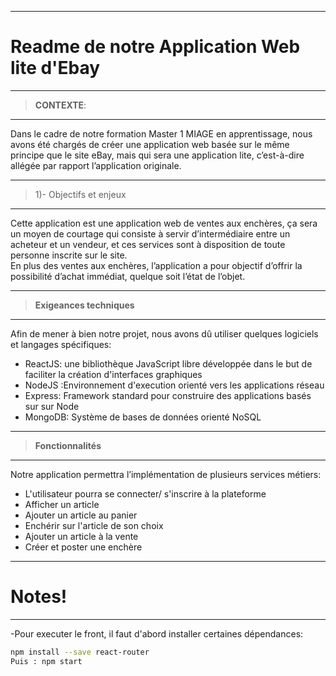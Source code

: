 ******
# Readme de notre Application Web lite d'Ebay
********  
 
 
 

 > **CONTEXTE**:
 ******
    
   Dans le cadre de notre formation  Master 1 MIAGE en apprentissage, nous avons été chargés de créer une application web basée sur le même principe que le site eBay, mais qui sera une application lite, c’est-à-dire allégée par rapport l’application originale.    

    
****    
    
> 1)- Objectifs et enjeux
********
  
Cette application est une application web de ventes aux enchères, ça sera un moyen de courtage qui consiste à servir d’intermédiaire entre un acheteur et un vendeur, et ces services sont à disposition de toute personne inscrite sur le site.   
 En plus des ventes aux enchères, l’application a pour objectif d’offrir la possibilité d’achat immédiat, quelque soit l’état de l’objet.
 
******
>**Exigeances techniques**
 ******
 Afin de mener à bien notre projet, nous avons dû utiliser quelques logiciels et langages spécifiques:
 
  - ReactJS: une bibliothèque JavaScript libre développée dans le but de faciliter la création d'interfaces graphiques
  - NodeJS :Environnement d'execution orienté vers les applications réseau
  - Express: Framework standard pour construire des applications basés sur sur Node 
  - MongoDB: Système de bases de données orienté NoSQL
  ******
>**Fonctionnalités**
  ******
Notre application permettra l’implémentation de plusieurs services métiers:
  - L'utilisateur pourra se connecter/ s'inscrire à la plateforme 
  - Afficher un article
  - Ajouter un article au panier
  - Enchérir sur l'article de son choix
  - Ajouter un article à la vente
  - Créer et poster une enchère
  
 ******


# Notes!

******
  -Pour executer le front, il faut d'abord installer certaines dépendances:
 ```sh
npm install --save react-router
Puis : npm start